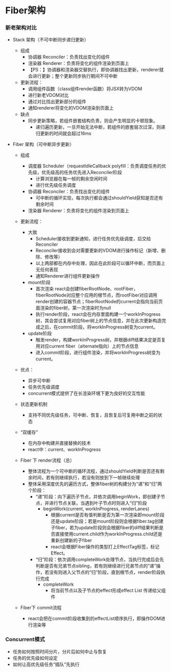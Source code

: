 # Fiber架构

### 新老架构对比
- Stack 架构（不可中断同步递归更新）
    - 组成
        - 协调器 Reconciler：负责找出变化的组件
        - 渲染器 Renderer：负责将变化的组件渲染到页面上
        - 【PS：】协调器和渲染器交替执行，即协调器找出更新，renderer就会进行更新；整个更新同步执行期间不可中断
    - 更新流程：
        - 调用组件函数（class组件render函数）将JSX转为VDOM
        - 进行新老VDOM对比
        - 通过对比找出更新部分的组件
        - 通知renderer将变化的VDOM渲染到页面上 
    - 缺点
        - 同步更新策略，若组件嵌套结构负责，则会产生明显的卡顿现象。
            - 递归遍历更新，一旦开始无法中断，若组件的嵌套层次过深，则递归更新的时间就会超过16ms

- Fiber 架构（可中断异步更新）
    - 组成
        - 调度器 Scheduler（requestIdleCallback polyfill：负责调度任务的优先级，优先级高的任务优先进入Reconciler阶段
            - 计算浏览器在每一帧的剩余空闲时间
            - 进行优先级任务调度
        - 协调器 Reconciler：负责找出变化的组件
            - 可中断的循环实现，每次执行都会通过shouldYield获知是否还有剩余时间
        - 渲染器 Renderer：负责将变化的组件渲染到页面上
    - 更新流程：
        - 大致
            - Scheduler接收到更新通知，进行任务优先级调度，后交给Reconciler
            - Reconciler接收到会对需要更新的VDOM进行操作标记（新增、删除、修改等）
            - 以上两部都在内存中处理，因此在此阶段可以循环中断，而页面上无任何表现
            - 通知Renderer进行组件更新操作
        - mount阶段
            - 首次渲染 react会创建fiberRootNode、rootFiber，fiberRootNode对应整个应用的根节点，而rootFiber对应调用render创建的容器节点；fiberRootNode的current会指向当前页面渲染的fiber树，第一次渲染时为null
            - 执行render阶段，react会在内存里面构建一个workInProgress树，其会尝试复用对应fiber树上的节点信息，并在此次更新构造完成之后，在commit阶段，将workInProgress树变为current。
        - update阶段
            - 触发render，构建workInProgress树，并根据diff结果决定是否复用对应current fiber（alternate指向）上的节点信息
            - 进入commit阶段，进行组件渲染，并将workInProgress树变为current。
    - 优点：
        - 异步可中断
        - 任务优先级调度
        - concurrent模式提供了在长渲染环境下更为良好的交互性能
    - 状态更新机制
        - 支持不同优先级任务，可中断、恢复，且恢复后可复用中断之前的状态
    - “双缓存”
        - 在内存中构建并直接替换的技术
        - react中：current、workInProgress    

    - Fiber 下 render流程（总）
        - 整体流程为一个可中断的循环流程，通过shouldYield判断是否还有剩余时间，若有则继续执行，若没有则放到下一帧继续处理
        - 整体采用深度优先的遍历方式，整体fiber树的构建分为“递”和“归”两个阶段：
            - “递”阶段：向下遍历子节点，并依次调用beginWork，即创建子节点，并进行节点关联，当遇到叶子节点时则进入“归”阶段
                - beginWork(current, workInProgress, renderLanes)
                    - 根据current是否有值判断是否为第一次渲染即mount阶段还是update阶段；若是mount阶段则会根据fiber.tag创建子fiber，若为update阶段则会根据fiber的diff结果判断是否直接使用current.child作为workInProgress.child还是重新创建新的子fiber
                    - react会根据Fiber操作的类型打上EffectTag标签，标记Effect。
            - “归”阶段：依次调用completeWork处理节点，当执行完成后会先判断是否有兄弟节点sibling，若有则继续进行兄弟节点的“递”操作，若没有则进入父节点的“归”阶段，直到根节点，render阶段执行完成
                - completeWork
                    - 将当前节点以及子节点的effect形成effect List 传递给父组件
    - Fiber下 commit流程
        - react会把在commit阶段收集到的effectList顺序执行，即操作DOM进行渲染等

### Concurrent模式
- 任务如何按照时间分片，分片后如何中止与恢复
- 任务的优先级如何设定
- 如何让高优先级任务“插队”先执行       
